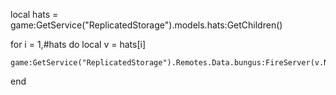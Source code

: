 local hats = game:GetService("ReplicatedStorage").models.hats:GetChildren()

for i = 1,#hats do
    local v = hats[i]
    
    game:GetService("ReplicatedStorage").Remotes.Data.bungus:FireServer(v.Name)
end
